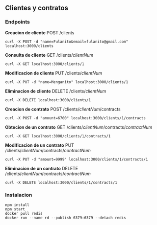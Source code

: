 ## Clientes y contratos


### Endpoints

**Creacion de cliente** POST /clients
```
curl -X POST -d "name=Fulanito&email=fulanito@gmail.com" localhost:3000/clients
```
**Consulta de cliente** GET /clients/_clientNum_
```
curl -X GET localhost:3000/clients/1
```
**Modificacion de cliente** PUT /clients/_clientNum_
```
curl -X PUT -d "name=Menganito" localhost:3000/clients/1
```
**Eliminacion de cliente** DELETE /clients/_clientNum_
```
curl -X DELETE localhost:3000/clients/1
```
**Creacion de contrato** POST /clients/_clientNum_/contracts
```
curl -X POST -d "amount=6700" localhost:3000/clients/1/contracts
```
**Obtecion de un contrato** GET /clients/_clientNum_/contracts/_contractNum_
```
curl -X GET localhost:3000/clients/1/contracts/1
```
**Modificacion de un contrato** PUT /clients/_clientNum_/contracts/_contractNum_
```
curl -X PUT -d "amount=9999" localhost:3000/clients/1/contracts/1
```
**Eliminacion de un contrato** DELETE /clients/_clientNum_/contracts/_contractNum_
```
curl -X DELETE localhost:3000/clients/1/contracts/1
```

### Instalacion

```
npm install
npm start
docker pull redis
docker run --name rd --publish 6379:6379 --detach redis
```